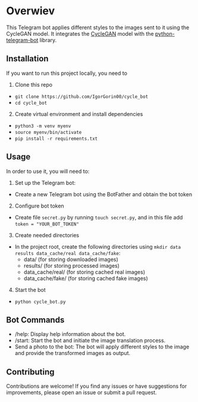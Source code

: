 # Overwiev

This Telegram bot applies different styles to the images sent to it using the CycleGAN model. 
It integrates the [CycleGAN](https://github.com/junyanz/pytorch-CycleGAN-and-pix2pix) model with the 
[python-telegram-bot](https://docs.python-telegram-bot.org/en/stable/index.html) library.

## Installation

If you want to run this project locally, you need to
1. Clone this repo

- `git clone https://github.com/IgorGorin00/cycle_bot`
- `cd cycle_bot`

2. Create virtual environment and install dependencies


- `python3 -m venv myenv`
- `source myenv/bin/activate`
- `pip install -r requirements.txt`


## Usage

In order to use it, you will need to:

1. Set up the Telegram bot:

- Create a new Telegram bot using the BotFather and obtain the bot token

2. Configure bot token

- Create file `secret.py` by running `touch secret.py`, and in this file add `token = "YOUR_BOT_TOKEN"`

3. Create needed directories 

- In the project root, create the following directories using `mkdir data results data_cache/real data_cache/fake`:
    - data/ (for storing downloaded images)
    - results/ (for storing processed images)
    - data_cache/real/ (for storing cached real images)
    - data_cache/fake/ (for storing cached fake images)

4. Start the bot

- `python cycle_bot.py`

## Bot Commands

- /help: Display help information about the bot.
- /start: Start the bot and initiate the image translation process.
- Send a photo to the bot: The bot will apply different styles to the image and provide the transformed images as output.

## Contributing

Contributions are welcome! If you find any issues or have suggestions for improvements, 
please open an issue or submit a pull request.
